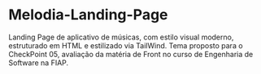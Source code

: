 # Melodia-Landing-Page
Landing Page de aplicativo de músicas, com estilo visual moderno, estruturado em HTML e estilizado via TailWind. Tema proposto para o CheckPoint 05, avaliação da matéria de Front no curso de Engenharia de Software na FIAP.

